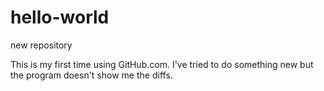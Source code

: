 # hello-world
new repository

This is my first time using GitHub.com. 
I've tried to do something new but the program doesn't show me the diffs.
